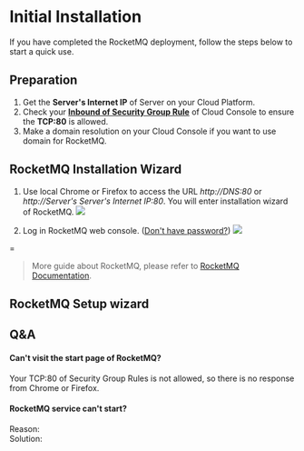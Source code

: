 # Initial Installation

If you have completed the RocketMQ deployment, follow the steps below to start a quick use.

## Preparation

1. Get the **Server's Internet IP** of Server on your Cloud Platform.
2. Check your **[Inbound of Security Group Rule](https://support.websoft9.com/docs/faq/tech-instance.html)** of Cloud Console to ensure the **TCP:80** is allowed.
3. Make a domain resolution on your Cloud Console if you want to use domain for RocketMQ.

## RocketMQ Installation Wizard

1. Use local Chrome or Firefox to access the URL *http://DNS:80* or *http://Server's Server's Internet IP:80*. You will enter installation wizard of RocketMQ.
   ![](https://libs.websoft9.com/Websoft9/DocsPicture/en/rocketmq/rocketmq-login-websoft9.png)

2. Log in RocketMQ web console. ([Don't have password?](/stack-accounts.md#rocketmq)) 
   ![](https://libs.websoft9.com/Websoft9/DocsPicture/en/rocketmq/rocketmq-console-websoft9.png)

=

> More guide about RocketMQ, please refer to [RocketMQ Documentation](http://rocketmq.apache.org/docs/quick-start/).

## RocketMQ Setup wizard

## Q&A

#### Can't visit the start page of RocketMQ?

Your TCP:80 of Security Group Rules is not allowed, so there is no response from Chrome or Firefox.

#### RocketMQ service can't start? 
Reason:  
Solution:  

